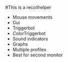 #This is a recoilhelper  

  - Mouse movements
  - Gui
  - Triggerbot
  - ColorTriggerbot
  - Sound indicators
  - Graphs
  - Multiple profiles
  - Best for second monitor
